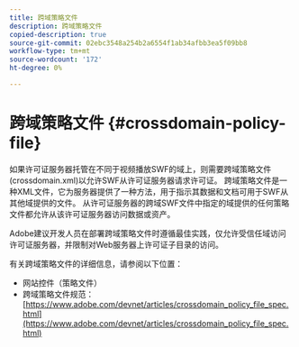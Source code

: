 ```yaml
---
title: 跨域策略文件
description: 跨域策略文件
copied-description: true
source-git-commit: 02ebc3548a254b2a6554f1ab34afbb3ea5f09bb8
workflow-type: tm+mt
source-wordcount: '172'
ht-degree: 0%

---
```


# 跨域策略文件 {#crossdomain-policy-file}

如果许可证服务器托管在不同于视频播放SWF的域上，则需要跨域策略文件(crossdomain.xml)以允许SWF从许可证服务器请求许可证。 跨域策略文件是一种XML文件，它为服务器提供了一种方法，用于指示其数据和文档可用于SWF从其他域提供的文件。 从许可证服务器的跨域SWF文件中指定的域提供的任何策略文件都允许从该许可证服务器访问数据或资产。

Adobe建议开发人员在部署跨域策略文件时遵循最佳实践，仅允许受信任域访问许可证服务器，并限制对Web服务器上许可证子目录的访问。

有关跨域策略文件的详细信息，请参阅以下位置：

* 网站控件（策略文件）
* 跨域策略文件规范： [https://www.adobe.com/devnet/articles/crossdomain_policy_file_spec.html](https://www.adobe.com/devnet/articles/crossdomain_policy_file_spec.html)

